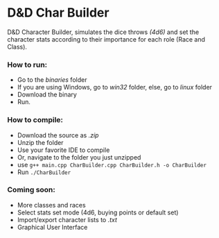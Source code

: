 # D&amp;D Char Builder
D&amp;D Character Builder, simulates the dice throws <i>(4d6)</i> and set the character stats according to their importance for each role (Race and Class).

<h3>How to run:</h3>
<ul>
  <li>Go to the <i>binaries</i> folder</li>
  <li>If you are using Windows, go to <i>win32</i> folder, else, go to <i>linux</i> folder</li>
  <li>Download the binary</li>
  <li>Run.</li>
</ul>

<h3>How to compile:</h3>
<ul>
  <li>Download the source as <i>.zip</i></li>
  <li>Unzip the folder</li>
  <li>Use your favorite IDE to compile</li>
  <li>Or, navigate to the folder you just unzipped</li>
  <li>use <code>g++ main.cpp CharBuilder.cpp CharBuilder.h -o CharBuilder</code></li>
  <li>Run <code>./CharBuilder</code></li>
</ul>

<h3>Coming soon:</h3>
<ul>
  <li>More classes and races</li>
  <li>Select stats set mode (4d6, buying points or default set)</li>
  <li>Import/export character lists to <i>.txt</i></li>
  <li>Graphical User Interface</li>
</ul>
